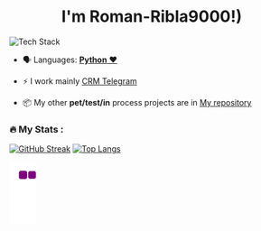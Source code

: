 
<h1 align="center"> I'm Roman-Ribla9000!)</h1> 
<p align="left"><img src="https://skillicons.dev/icons?i=python,selenium,idea,postgres,redis,git,github,bash,docker,bots,linux&perline=16" alt="Tech Stack" /> </p>

- 🗣 Languages: [**Python** ❤️](https://python.org/)

- ⚡️ I work mainly [CRM Telegram](https://github.com/ribla9000/SomePartOf-TG-bot)

- 📦 My other **pet/test/in** process projects are in [My repository](https://github.com/ribla9000/?tab=repositories)
### :fire: My Stats :
[![GitHub Streak](http://github-readme-streak-stats.herokuapp.com?user=ribla9000&theme=dark&background=000000)](https://git.io/streak-stats)
[![Top Langs](https://github-readme-stats.vercel.app/api/top-langs/?username=ribla9000&layout=compact&theme=vision-friendly-dark)](https://github.com/anuraghazra/github-readme-stats)

![snake gif](https://github.com/ribla9000/ribla9000/blob/output/github-contribution-grid-snake.gif)
